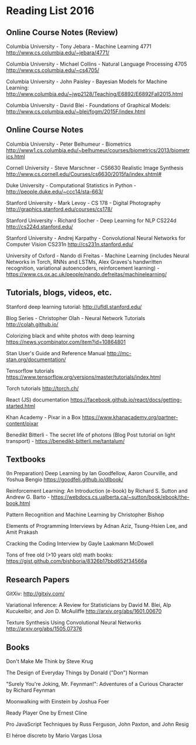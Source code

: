 # Reading List 2016

## Online Course Notes (Review)

Columbia University - Tony Jebara - Machine Learning 4771
http://www.cs.columbia.edu/~jebara/4771/

Columbia University - Michael Collins - Natural Language Processing 4705
http://www.cs.columbia.edu/~cs4705/

Columbia University - John Paisley - Bayesian Models for Machine Learning: http://www.columbia.edu/~jwp2128/Teaching/E6892/E6892Fall2015.html

Columbia University - David Blei - Foundations of Graphical Models: http://www.cs.columbia.edu/~blei/fogm/2015F/index.html

## Online Course Notes

Columbia University - Peter Belhumeur - Biometrics
http://www1.cs.columbia.edu/~belhumeur/courses/biometrics/2013/biometrics.html

Cornell University - Steve Marschner - CS6630 Realistic Image Synthesis
http://www.cs.cornell.edu/Courses/cs6630/2015fa/index.shtml#

Duke University - Computational Statistics in Python - http://people.duke.edu/~ccc14/sta-663/

Stanford University - Mark Levoy - CS 178 - Digital Photography
http://graphics.stanford.edu/courses/cs178/

Stanford University - Richard Socher - Deep Learning for NLP CS224d
http://cs224d.stanford.edu/

Stanford University - Andrej Karpathy - Convolutional Neural Networks for Computer Vision CS231n
http://cs231n.stanford.edu/

University of Oxford - Nando di Freitas - Machine Learning (includes Neural Networks in Torch, RNNs and LSTMs, Alex Graves's handwritten recognition, variational autoencoders, reinforcement learning) - https://www.cs.ox.ac.uk/people/nando.defreitas/machinelearning/

## Tutorials, blogs, videos, etc.

Stanford deep learning tutorial: http://ufldl.stanford.edu/

Blog Series - Christopher Olah - Neural Network Tutorials
http://colah.github.io/

Colorizing black and white photos with deep learning https://news.ycombinator.com/item?id=10864801

Stan User's Guide and Reference Manual http://mc-stan.org/documentation/

Tensorflow tutorials https://www.tensorflow.org/versions/master/tutorials/index.html

Torch tutorials http://torch.ch/

React (JS) documentation https://facebook.github.io/react/docs/getting-started.html

Khan Academy - Pixar in a Box
https://www.khanacademy.org/partner-content/pixar

Benedikt Bitterli - The secret life of photons (Blog Post tutorial on light transport) -
https://benedikt-bitterli.me/tantalum/

## Textbooks

(In Preparation) Deep Learning by Ian Goodfellow, Aaron Courville, and Yoshua Bengio https://goodfeli.github.io/dlbook/

Reinforcement Learning: An Introduction (e-book) by Richard S. Sutton and Andrew G. Barto - https://webdocs.cs.ualberta.ca/~sutton/book/ebook/the-book.html

Pattern Recognition and Machine Learning by Christopher Bishop

Elements of Programming Interviews by Adnan Aziz, Tsung-Hsien Lee, and Amit Prakash

Cracking the Coding Interview by Gayle Laakmann McDowell

Tons of free old (>10 years old) math books: https://gist.github.com/bishboria/8326b17bbd652f34566a

## Research Papers

GitXiv: http://gitxiv.com/

Variational Inference: A Review for Statisticians by David M. Blei, Alp Kucukelbir, and Jon D. McAuliffe http://arxiv.org/abs/1601.00670

Texture Synthesis Using Convolutional Neural Networks http://arxiv.org/abs/1505.07376

## Books

Don't Make Me Think by Steve Krug

The Design of Everyday Things by Donald ("Don") Norman

"Surely You're Joking, Mr. Feynman!": Adventures of a Curious Character by Richard Feynman

Moonwalking with Einstein by Joshua Foer

Ready Player One by Ernest Cline

Pro JavaScript Techniques by Russ Ferguson, John Paxton, and John Resig

El héroe discreto by Mario Vargas Llosa
